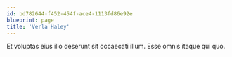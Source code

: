 ```yaml
---
id: bd782644-f452-454f-ace4-1113fd86e92e
blueprint: page
title: 'Verla Haley'
---
```

Et voluptas eius illo deserunt sit occaecati illum. Esse omnis itaque qui quo.